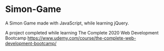 # Simon-Game

A Simon Game made with JavaScript, while learning jQuery.

A project completed while learning The Complete 2020 Web Development Bootcamp https://www.udemy.com/course/the-complete-web-development-bootcamp/
